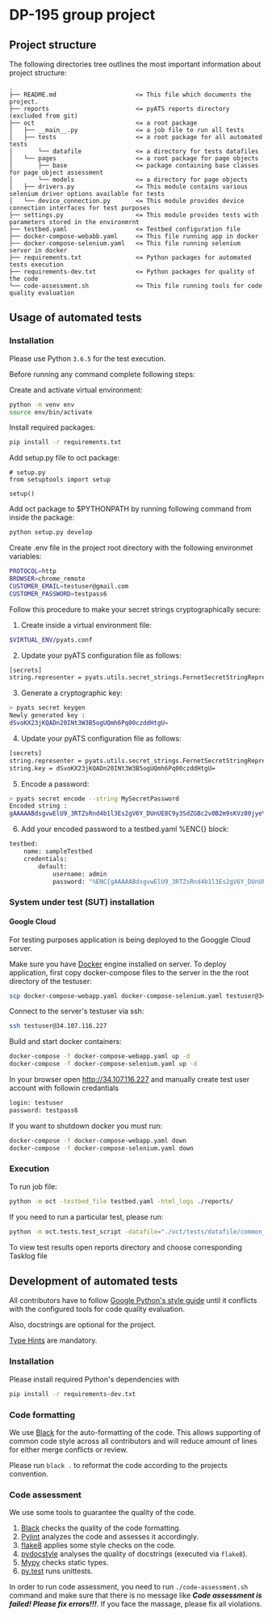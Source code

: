 # DP-195 group project

## Project structure
The following directories tree outlines the most important information about project structure:
```text
.
├── README.md                      <= This file which documents the project.
├── reports                        <= pyATS reports directory (excluded from git)
├── oct                            <= a root package
│   ├── __main__.py                <= a job file to run all tests
│   ├── tests                      <= a root package for all automated tests
│       └── datafile               <= a directory for tests datafiles
│   └── pages                      <= a root package for page objects
│       ├── base                   <= package containing base classes for page object assessment
│       └── models                 <= a directory for page objects
│   ├── drivers.py                 <= This module contains various selenium driver options available for tests
│   └── device_connection.py       <= This module provides device connection interfaces for test purposes
├── settings.py                    <= This module provides tests with parameters stored in the environmrnt
├── testbed.yaml                   <= Testbed configuration file
├── docker-compose-webabb.yaml     <= This file running app in docker
├── docker-compose-selenium.yaml   <= This file running selenium server in docker
├── requirements.txt               <= Python packages for automated tests execution
├── requirements-dev.txt           <= Python packages for quality of the code
└── code-assessment.sh             <= This file running tools for code quality evaluation
```

## Usage of automated tests
### Installation
Please use Python `3.6.5` for the test execution.

Before running any command complete following steps:

Create and activate virtual environment:
```bash
python -m venv env
source env/bin/activate
```

Install required packages:
```bash
pip install -r requirements.txt
```

Add setup.py file to oct package:
```{python}
# setup.py
from setuptools import setup

setup()
```

Add oct package to $PYTHONPATH by running following command from inside the package:
```bash
python setup.py develop
```

Create .env file in the project root directory with the following environmet variables:
```bash
PROTOCOL=http
BROWSER=chrome_remote
CUSTOMER_EMAIL=testuser@gmail.com
CUSTOMER_PASSWORD=testpass6
```

Follow this procedure to make your secret strings cryptographically secure:
1. Create inside a virtual environment file:
```bash
$VIRTUAL_ENV/pyats.conf
```

2. Update your pyATS configuration file as follows:
```bash
[secrets]
string.representer = pyats.utils.secret_strings.FernetSecretStringRepresenter
```

3. Generate a cryptographic key:
```bash
> pyats secret keygen
Newly generated key :
dSvoKX23jKQADn20INt3W3B5ogUQmh6Pq00czddHtgU=
```

4. Update your pyATS configuration file as follows:
```bash
[secrets]
string.representer = pyats.utils.secret_strings.FernetSecretStringRepresenter
string.key = dSvoKX23jKQADn20INt3W3B5ogUQmh6Pq00czddHtgU=
```

5. Encode a password:
```bash
> pyats secret encode --string MySecretPassword
Encoded string :
gAAAAABdsgvwElU9_3RTZsRnd4b1l3Es2gV6Y_DUnUE8C9y3SdZGBc2v0B2m9sKVz80jyeYhlWKMDwtqfwlbg4sQ2Y0a843luOrZyyOuCgZ7bxE5X3Dk_NY=
```

6. Add your encoded password to a testbed.yaml %ENC{} block:
```bash
testbed:
    name: sampleTestbed
    credentials:
        default:
            username: admin
            password: "%ENC{gAAAAABdsgvwElU9_3RTZsRnd4b1l3Es2gV6Y_DUnUE8C9y3SdZGBc2v0B2m9sKVz80jyeYhlWKMDwtqfwlbg4sQ2Y0a843luOrZyyOuCgZ7bxE5X3Dk_NY=}"
```

### System under test (SUT) installation

#### Google Cloud
For testing purposes application is being deployed to the Googgle Cloud server.

Make sure you have [Docker](https://docs.docker.com/engine/install/ubuntu/) engine installed on server.
To deploy application, first copy docker-compose files to the server in the the root 
directory of the testuser:
```bash
scp docker-compose-webapp.yaml docker-compose-selenium.yaml testuser@34.107.116.227:~/
```

Connect to the server's testuser via ssh:
```bash
ssh testuser@34.107.116.227
```

Build and start docker containers:
```bash
docker-compose -f docker-compose-webapp.yaml up -d
docker-compose -f docker-compose-selenium.yaml up -d
```

In your browser open http://34.107.116.227 and manually create test user account with followin credantials
```bash
login: testuser
password: testpass6
```

If you want to shutdown docker you must run:
```bash
docker-compose -f docker-compose-webapp.yaml down
docker-compose -f docker-compose-selenium.yaml down
```

### Execution

To run job file:
```bash
python -m oct -testbed_file testbed.yaml -html_logs ./reports/
```

If you need to run a particular test, please run:
```bash
python -m oct.tests.test_script -datafile="./oct/tests/datafile/common_data.yaml" -uids="Or('common_setup, <testcase>')"
```

To view test results open reports directory and choose corresponding Tasklog file 

## Development of automated tests
All contributors have to follow
[Google Python's style guide](https://github.com/google/styleguide/blob/gh-pages/pyguide.md)
until it conflicts with the configured tools for code quality evaluation.

Also, docstrings are optional for the project.

[Type Hints](https://www.python.org/dev/peps/pep-0484/) are mandatory.

### Installation
Please install required Python's dependencies with
```bash
pip install -r requirements-dev.txt
```

### Code formatting
We use [Black](https://black.readthedocs.io/en/stable/) for the auto-formatting of the code.
This allows supporting of common code style across all contributors and will reduce amount of
lines for either merge conflicts or review.

Please run `black .` to reformat the code according to the projects convention.

### Code assessment
We use some tools to guarantee the quality of the code.

1. [Black](https://black.readthedocs.io/en/stable/) checks the quality of the code formatting.
2. [Pylint](https://pylint.org) analyzes the code and assesses it accordingly.
3. [flake8](http://flake8.pycqa.org/en/latest/) applies some style checks on the code.
4. [pydocstyle](http://www.pydocstyle.org/en/stable/) analyses the quality of docstrings
(executed via `flake8`).
5. [Mypy](https://mypy.readthedocs.io/en/latest/) checks static types.
6. [py.test](https://docs.pytest.org) runs unittests.

In order to run code assessment, you need to run `./code-assessment.sh` command and make sure
that there is no message like **_Code assessment is failed! Please fix errors!!!_**. If you face
the massage, please fix all violations.
